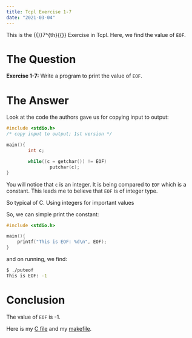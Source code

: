 ```yaml
---
title: Tcpl Exercise 1-7
date: "2021-03-04"
---
```


This is the {{<tex>}}7^{th}{{</tex>}} Exercise in Tcpl. Here, we find the value
of `EOF`.

# The Question

**Exercise 1-7:** Write a program to print the value of `EOF`.

# The Answer

Look at the code the authors gave us for copying input to output:

```c
#include <stdio.h>
/* copy input to output; 1st version */

main(){
        int c;

        while((c = getchar()) != EOF)
                putchar(c);
}

```

You will notice that `c` is an integer. It is being compared to `EOF` which is
a constant. This leads me to believe that `EOF` is of integer type.

So typical of C. Using integers for important values

So, we can simple print the constant:

```c
#include <stdio.h>

main(){
	printf("This is EOF: %d\n", EOF);
}
```

and on running, we find:

```bash
$ ./puteof
This is EOF: -1
```

# Conclusion

The value of `EOF` is -1.

Here is my [C file](src/puteof.c) and my [makefile](src/makefile).
